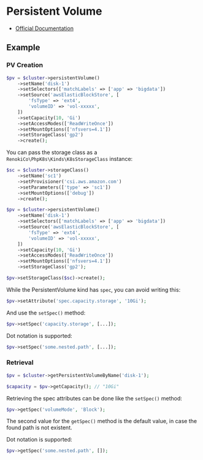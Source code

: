 # Persistent Volume

- [Official Documentation](https://kubernetes.io/docs/concepts/storage/persistent-volumes/)

## Example

### PV Creation

```php
$pv = $cluster->persistentVolume()
    ->setName('disk-1')
    ->setSelectors(['matchLabels' => ['app' => 'bigdata'])
    ->setSource('awsElasticBlockStore', [
        'fsType' => 'ext4',
        'volumeID' => 'vol-xxxxx',
    ])
    ->setCapacity(10, 'Gi')
    ->setAccessModes(['ReadWriteOnce'])
    ->setMountOptions(['nfsvers=4.1'])
    ->setStorageClass('gp2')
    ->create();
```

You can pass the storage class as a `RenokiCo\PhpK8s\Kinds\K8sStorageClass` instance:

```php
$sc = $cluster->storageClass()
    ->setName('sc1')
    ->setProvisioner('csi.aws.amazon.com')
    ->setParameters(['type' => 'sc1'])
    ->setMountOptions(['debug'])
    ->create();

$pv = $cluster->persistentVolume()
    ->setName('disk-1')
    ->setSelectors(['matchLabels' => ['app' => 'bigdata'])
    ->setSource('awsElasticBlockStore', [
        'fsType' => 'ext4',
        'volumeID' => 'vol-xxxxx',
    ])
    ->setCapacity(10, 'Gi')
    ->setAccessModes(['ReadWriteOnce'])
    ->setMountOptions(['nfsvers=4.1'])
    ->setStorageClass('gp2');

$pv->setStorageClass($sc)->create();
```

While the PersistentVolume kind has `spec`, you can avoid writing this:

```php
$pv->setAttribute('spec.capacity.storage', '10Gi');
```

And use the `setSpec()` method:

```php
$pv->setSpec('capacity.storage', [...]);
```

Dot notation is supported:

```php
$pv->setSpec('some.nested.path', [...]);
```

### Retrieval

```php
$pv = $cluster->getPersistentVolumeByName('disk-1');

$capacity = $pv->getCapacity(); // "10Gi"
```

Retrieving the spec attributes can be done like the `setSpec()` method:

```php
$pv->getSpec('volumeMode', 'Block');
```

The second value for the `getSpec()` method is the default value, in case the found path is not existent.

Dot notation is supported:

```php
$pv->getSpec('some.nested.path', []);
```
